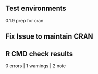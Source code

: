 ## Test environments
0.1.9 prep for cran
  
## Fix Issue to maintain CRAN


## R CMD check results

0 errors | 1 warnings | 2 note
